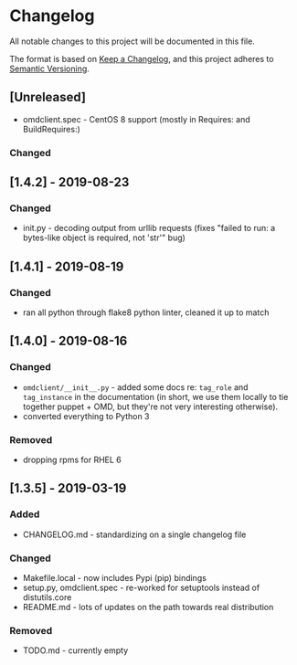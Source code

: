 # Changelog

All notable changes to this project will be documented in this file.

The format is based on [Keep a
Changelog](https://keepachangelog.com/en/1.0.0/), and this project adheres
to [Semantic Versioning](https://semver.org/spec/v2.0.0.html).

## [Unreleased]

- omdclient.spec - CentOS 8 support (mostly in Requires: and BuildRequires:)

### Changed

## [1.4.2] - 2019-08-23

### Changed

- init.py - decoding output from urllib requests (fixes "failed to run: a
  bytes-like object is required, not 'str'" bug)

## [1.4.1] - 2019-08-19

### Changed

* ran all python through flake8 python linter, cleaned it up to match

## [1.4.0] - 2019-08-16

### Changed

* `omdclient/__init__.py` - added some docs re: `tag_role` and
  `tag_instance` in the documentation (in short, we use them locally to
  tie together puppet + OMD, but they're not very interesting otherwise).
* converted everything to Python 3

### Removed

* dropping rpms for RHEL 6

## [1.3.5] - 2019-03-19

### Added

* CHANGELOG.md - standardizing on a single changelog file

### Changed

* Makefile.local - now includes Pypi (pip) bindings
* setup.py, omdclient.spec - re-worked for setuptools instead of distutils.core
* README.md - lots of updates on the path towards real distribution

### Removed

* TODO.md - currently empty
